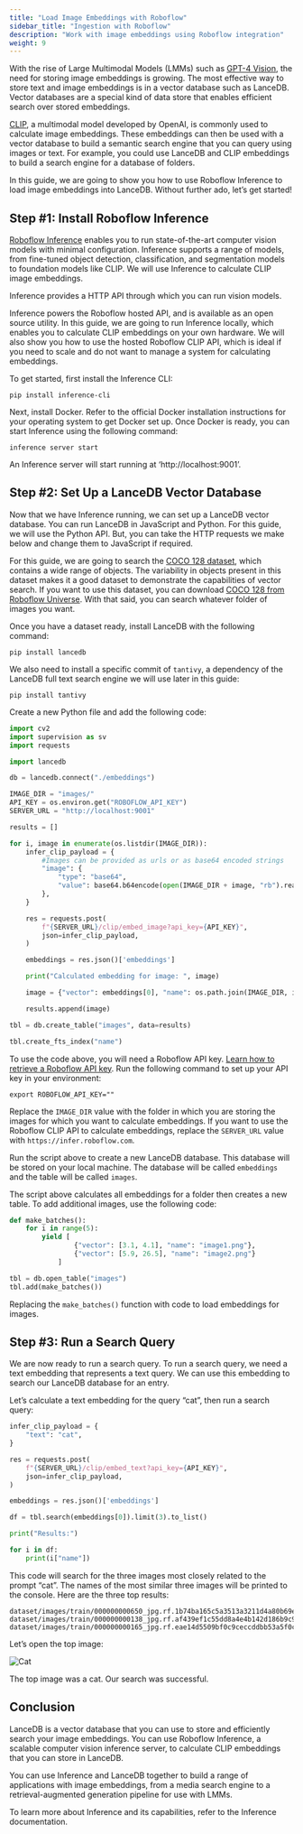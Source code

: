 ```yaml
---
title: "Load Image Embeddings with Roboflow"
sidebar_title: "Ingestion with Roboflow"
description: "Work with image embeddings using Roboflow integration"
weight: 9
---
```


With the rise of Large Multimodal Models (LMMs) such as [GPT-4 Vision](https://blog.roboflow.com/gpt-4-vision/), the need for storing image embeddings is growing. The most effective way to store text and image embeddings is in a vector database such as LanceDB. Vector databases are a special kind of data store that enables efficient search over stored embeddings. 

[CLIP](https://blog.roboflow.com/openai-clip/), a multimodal model developed by OpenAI, is commonly used to calculate image embeddings. These embeddings can then be used with a vector database to build a semantic search engine that you can query using images or text. For example, you could use LanceDB and CLIP embeddings to build a search engine for a database of folders.

In this guide, we are going to show you how to use Roboflow Inference to load image embeddings into LanceDB. Without further ado, let’s get started!

## Step #1: Install Roboflow Inference

[Roboflow Inference](https://inference.roboflow.com) enables you to run state-of-the-art computer vision models with minimal configuration. Inference supports a range of models, from fine-tuned object detection, classification, and segmentation models to foundation models like CLIP. We will use Inference to calculate CLIP image embeddings.

Inference provides a HTTP API through which you can run vision models.

Inference powers the Roboflow hosted API, and is available as an open source utility. In this guide, we are going to run Inference locally, which enables you to calculate CLIP embeddings on your own hardware. We will also show you how to use the hosted Roboflow CLIP API, which is ideal if you need to scale and do not want to manage a system for calculating embeddings.

To get started, first install the Inference CLI:

```
pip install inference-cli
```

Next, install Docker. Refer to the official Docker installation instructions for your operating system to get Docker set up. Once Docker is ready, you can start Inference using the following command:

```
inference server start
```

An Inference server will start running at ‘http://localhost:9001’.

## Step #2: Set Up a LanceDB Vector Database

Now that we have Inference running, we can set up a LanceDB vector database. You can run LanceDB in JavaScript and Python. For this guide, we will use the Python API. But, you can take the HTTP requests we make below and change them to JavaScript if required.

For this guide, we are going to search the [COCO 128 dataset](https://universe.roboflow.com/team-roboflow/coco-128), which contains a wide range of objects. The variability in objects present in this dataset makes it a good dataset to demonstrate the capabilities of vector search. If you want to use this dataset, you can download [COCO 128 from Roboflow Universe](https://universe.roboflow.com/team-roboflow/coco-128). With that said, you can search whatever folder of images you want.

Once you have a dataset ready, install LanceDB with the following command:

```
pip install lancedb
```

We also need to install a specific commit of `tantivy`, a dependency of the LanceDB full text search engine we will use later in this guide:

```
pip install tantivy
```

Create a new Python file and add the following code:

```python
import cv2
import supervision as sv
import requests

import lancedb

db = lancedb.connect("./embeddings")

IMAGE_DIR = "images/"
API_KEY = os.environ.get("ROBOFLOW_API_KEY")
SERVER_URL = "http://localhost:9001"

results = []

for i, image in enumerate(os.listdir(IMAGE_DIR)):
    infer_clip_payload = {
        #Images can be provided as urls or as base64 encoded strings
        "image": {
            "type": "base64",
            "value": base64.b64encode(open(IMAGE_DIR + image, "rb").read()).decode("utf-8"),
        },
    }

    res = requests.post(
        f"{SERVER_URL}/clip/embed_image?api_key={API_KEY}",
        json=infer_clip_payload,
    )

    embeddings = res.json()['embeddings']

    print("Calculated embedding for image: ", image)

    image = {"vector": embeddings[0], "name": os.path.join(IMAGE_DIR, image)}

    results.append(image)

tbl = db.create_table("images", data=results)

tbl.create_fts_index("name")
```

To use the code above, you will need a Roboflow API key. [Learn how to retrieve a Roboflow API key](https://docs.roboflow.com/api-reference/authentication#retrieve-an-api-key). Run the following command to set up your API key in your environment:

```
export ROBOFLOW_API_KEY=""
```

Replace the `IMAGE_DIR` value with the folder in which you are storing the images for which you want to calculate embeddings. If you want to use the Roboflow CLIP API to calculate embeddings, replace the `SERVER_URL` value with `https://infer.roboflow.com`.

Run the script above to create a new LanceDB database. This database will be stored on your local machine. The database will be called `embeddings` and the table will be called `images`.

The script above calculates all embeddings for a folder then creates a new table. To add additional images, use the following code:

```python
def make_batches():
    for i in range(5):
        yield [
                {"vector": [3.1, 4.1], "name": "image1.png"},
                {"vector": [5.9, 26.5], "name": "image2.png"}
            ]

tbl = db.open_table("images")
tbl.add(make_batches())
```

Replacing the `make_batches()` function with code to load embeddings for images.

## Step #3: Run a Search Query

We are now ready to run a search query. To run a search query, we need a text embedding that represents a text query. We can use this embedding to search our LanceDB database for an entry.

Let’s calculate a text embedding for the query “cat”, then run a search query:

```python
infer_clip_payload = {
    "text": "cat",
}

res = requests.post(
    f"{SERVER_URL}/clip/embed_text?api_key={API_KEY}",
    json=infer_clip_payload,
)

embeddings = res.json()['embeddings']

df = tbl.search(embeddings[0]).limit(3).to_list()

print("Results:")

for i in df:
    print(i["name"])
```

This code will search for the three images most closely related to the prompt “cat”. The names of the most similar three images will be printed to the console. Here are the three top results:

```
dataset/images/train/000000000650_jpg.rf.1b74ba165c5a3513a3211d4a80b69e1c.jpg
dataset/images/train/000000000138_jpg.rf.af439ef1c55dd8a4e4b142d186b9c957.jpg
dataset/images/train/000000000165_jpg.rf.eae14d5509bf0c9ceccddbb53a5f0c66.jpg
```

Let’s open the top image:

![Cat](https://media.roboflow.com/cat_lancedb.jpg)

The top image was a cat. Our search was successful.

## Conclusion

LanceDB is a vector database that you can use to store and efficiently search your image embeddings. You can use Roboflow Inference, a scalable computer vision inference server, to calculate CLIP embeddings that you can store in LanceDB.

You can use Inference and LanceDB together to build a range of applications with image embeddings, from a media search engine to a retrieval-augmented generation pipeline for use with LMMs.

To learn more about Inference and its capabilities, refer to the Inference documentation.